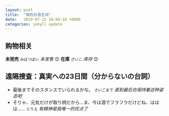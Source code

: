 ```yaml
---
layout: post
title:  "我的日语生词"
date:   2019-07-15 18:04:16 +0800
categories: jekyll update
---
```


## 购物相关

**未発売** `みはつばい` *未发售* 😊 **在庫** `ざいこ` *库存* 😊 

## 遠隔捜査：真実への23日間（分からないの台詞）

- 最後までそのスタンスでいられるかな。  `さいごまで`  *直到最后也保持着这种姿态吧*
- そりゃ、元気だけが取り柄だから…ま、今は酒でフラフラだけどね、ははは……  `とりえ`  *有精神是我唯一的优点了*

